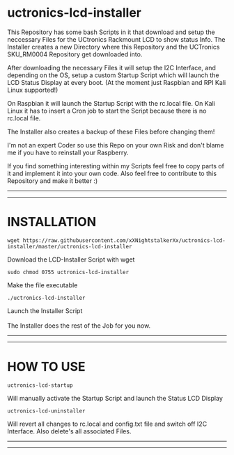 # uctronics-lcd-installer
This Repository has some bash Scripts in it that download and setup the neccessary Files for the UCtronics Rackmount LCD to show status Info.
The Installer creates a new Directory where this Repository and the UCTronics SKU_RM0004 Repository get downloaded into.

After downloading the necessary Files it will setup the I2C Interface, and depending on the OS, setup a custom Startup Script
which will launch the LCD Status Display at every boot. (At the moment just Raspbian and RPI Kali Linux supported!)

On Raspbian it will launch the Startup Script with the rc.local file.
On Kali Linux it has to insert a Cron job to start the Script because there is no rc.local file.

The Installer also creates a backup of these Files before changing them!

I'm not an expert Coder so use this Repo on your own Risk and don't blame me if you have to reinstall your Raspberry.

If you find something interesting within my Scripts feel free to copy parts of it and implement it into your own code.
Also feel free to contribute to this Repository and make it better :)


----------------------------------------------------------------
----------------------------------------------------------------
# INSTALLATION

    wget https://raw.githubusercontent.com/xXNightstalkerXx/uctronics-lcd-installer/master/uctronics-lcd-installer
Download the LCD-Installer Script with wget

    sudo chmod 0755 uctronics-lcd-installer
Make the file executable

    ./uctronics-lcd-installer
Launch the Installer Script
</br>
</br>
The Installer does the rest of the Job for you now.

----------------------------------------------------------------
----------------------------------------------------------------
# HOW TO USE

    uctronics-lcd-startup
Will manually activate the Startup Script and launch the Status LCD Display

    uctronics-lcd-uninstaller
Will revert all changes to rc.local and config.txt file and switch off I2C Interface.
Also delete's all associated Files.

----------------------------------------------------------------
----------------------------------------------------------------
